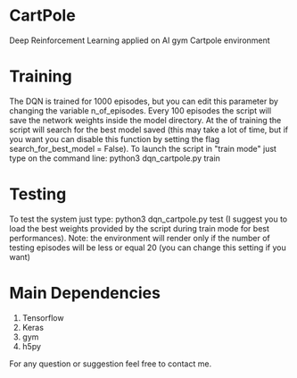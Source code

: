 # CartPole
Deep Reinforcement Learning applied on AI gym Cartpole environment

# Training
The DQN is trained for 1000 episodes, but you can edit this parameter by changing the variable n_of_episodes. Every 100 episodes the script will save the network weights inside the model directory. At the of training the script will search for the best model saved (this may take a lot of time, but if you want you can disable this function by setting the flag search_for_best_model = False). To launch the script in "train mode" just type on the command line: python3 dqn_cartpole.py train

# Testing
To test the system just type: python3 dqn_cartpole.py test (I suggest you to load the best weights provided by the script during train mode for best performances). Note: the environment will render only if the number of testing episodes will be less or equal 20 (you can change this setting if you want)

# Main Dependencies
1. Tensorflow
2. Keras
3. gym
4. h5py


For any question or suggestion feel free to contact me.
